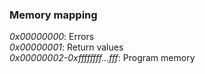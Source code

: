 ### Memory mapping

*0x00000000*: Errors\
*0x00000001*: Return values\
*0x00000002-0xffffffff...fff*: Program memory
